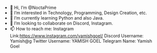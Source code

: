 - 👋 Hi, I’m @NoctaPrime
- 👀 I’m interested in Technology, Programming, Design Creation, etc.
- 🌱 I’m currently learning Python and also Java.
- 💞️ I’m looking to collaborate on Discord, Instagram.
- 📫 How to reach me: Instagram Link:https://www.instagram.com/yamishgoel/
Discord Username: Yamish@g
Twitter Username: YAMISH GOEL
Telegram Name: Yamish Goel

<!---
NoctaPrime/NoctaPrime is a ✨ special ✨ repository because its `README.md` (this file) appears on your GitHub profile.
You can click the Preview link to take a look at your changes.
--->
